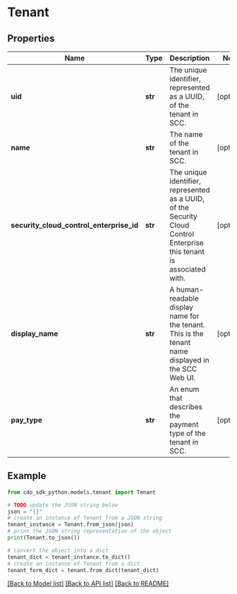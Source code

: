 # Tenant


## Properties

Name | Type | Description | Notes
------------ | ------------- | ------------- | -------------
**uid** | **str** | The unique identifier, represented as a UUID, of the tenant in SCC. | [optional] 
**name** | **str** | The name of the tenant in SCC. | [optional] 
**security_cloud_control_enterprise_id** | **str** | The unique identifier, represented as a UUID, of the Security Cloud Control Enterprise this tenant is associated with. | [optional] 
**display_name** | **str** | A human-readable display name for the tenant. This is the tenant name displayed in the SCC Web UI. | [optional] 
**pay_type** | **str** | An enum that describes the payment type of the tenant in SCC. | [optional] 

## Example

```python
from cdo_sdk_python.models.tenant import Tenant

# TODO update the JSON string below
json = "{}"
# create an instance of Tenant from a JSON string
tenant_instance = Tenant.from_json(json)
# print the JSON string representation of the object
print(Tenant.to_json())

# convert the object into a dict
tenant_dict = tenant_instance.to_dict()
# create an instance of Tenant from a dict
tenant_form_dict = tenant.from_dict(tenant_dict)
```
[[Back to Model list]](../README.md#documentation-for-models) [[Back to API list]](../README.md#documentation-for-api-endpoints) [[Back to README]](../README.md)



